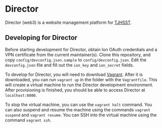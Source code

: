 # Director

Director (web3) is a website management platform for [TJHSST](https://www.tjhsst.edu/).

## Developing for Director

Before starting development for Director, obtain Ion OAuth credentials and a VPN certificate from the current maintainer(s). Clone this repository, and copy `config/devconfig.json.sample` to `config/devconfig.json`. Edit the `devconfig.json` file and fill out the `ion_key` and `ion_secret` fields.

To develop for Director, you will need to download [Vagrant](https://www.vagrantup.com/downloads.html). After it is downloaded, you can run `vagrant up` in the folder with the `Vagrantfile`. This will create a virtual machine to run the Director development environment. After provisioning is finished, you should be able to access Director at `localhost:8000`.

To stop the virtual machine, you can use the `vagrant halt` command. You can also suspend and resume the machine using the commands `vagrant suspend` and `vagrant resume`. You can SSH into the virtual machine using the command `vagrant ssh`.
